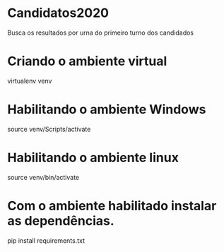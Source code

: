 # Candidatos2020
Busca os resultados por urna do primeiro turno dos candidados

# Criando o ambiente virtual
virtualenv venv

# Habilitando o ambiente Windows
source venv/Scripts/activate

# Habilitando o ambiente linux
source venv/bin/activate

# Com o ambiente habilitado instalar as dependências.
pip install requirements.txt 
